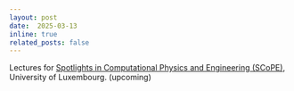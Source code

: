 ```yaml
---
layout: post
date:  2025-03-13
inline: true
related_posts: false
---
```


Lectures for [Spotlights in Computational Physics and Engineering (SCoPE)](https://driven.uni.lu/2023/12/01/new-dtu-driven-training-series-scope/), University of Luxembourg. (upcoming)
